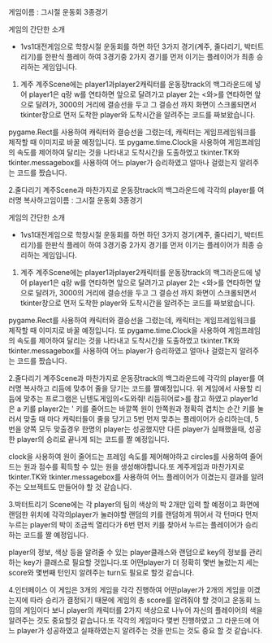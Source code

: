 게임이름 : 그시절 운동회 3종경기

게임의 간단한 소개
- 1vs1대전게임으로 학창시절 운동회를 하면 하던 3가지 경기(계주, 줄다리기, 박터트리기)를 한판식 플레이 하여 3경기중 2가지 경기를 먼저 이기는 플레이어가 최종 승리하는 게임입니다.
1. 계주
계주Scene에는 player1과player2캐릭터를 운동장track의 백그라운드에 넣어 player1은 q랑 w를 연타하면 앞으로 달려가고 player 2는 <와>를 연타하면 앞으로 달려가, 3000의 거리에 결승선을 두고 그 결승선 까지 화면이 스크롤되면서 tkinter창으로 먼저 도착한 player와 도착시간을 알려주는 코드를 짜보왔습니다.

pygame.Rect를 사용하여 캐릭터와 결승선을 그렸는데, 캐릭터는 게임프레임워크를 제작할 때 이미지로 바꿀 예정입니다.
또 pygame.time.Clock을 사용하여 게임프레임의 속도를 제어하여 달리는 것을 나타내고 도착시간을 도출하였고 tkinter.TK와 tkinter.messagebox를 사용하여 어느 player가 승리하였고 얼마나 걸렸는지 알려주는 코드를 짰습니다.

2.줄다리기
계주Scene과 마찬가지로 운동장track의 백그라운드에 각각의 player를 여러명 복사하고임이름 : 그시절 운동회 3종경기

게임의 간단한 소개
- 1vs1대전게임으로 학창시절 운동회를 하면 하던 3가지 경기(계주, 줄다리기, 박터트리기)를 한판식 플레이 하여 3경기중 2가지 경기를 먼저 이기는 플레이어가 최종 승리하는 게임입니다.
1. 계주
계주Scene에는 player1과player2캐릭터를 운동장track의 백그라운드에 넣어 player1은 q랑 w를 연타하면 앞으로 달려가고 player 2는 <와>를 연타하면 앞으로 달려가, 3000의 거리에 결승선을 두고 그 결승선 까지 화면이 스크롤되면서 tkinter창으로 먼저 도착한 player와 도착시간을 알려주는 코드를 짜보왔습니다.

pygame.Rect를 사용하여 캐릭터와 결승선을 그렸는데, 캐릭터는 게임프레임워크를 제작할 때 이미지로 바꿀 예정입니다.
또 pygame.time.Clock을 사용하여 게임프레임의 속도를 제어하여 달리는 것을 나타내고 도착시간을 도출하였고 tkinter.TK와 tkinter.messagebox를 사용하여 어느 player가 승리하였고 얼마나 걸렸는지 알려주는 코드를 짰습니다.

2.줄다리기
계주Scene과 마찬가지로 운동장track의 백그라운드에 각각의 player를 여러명 복사하고 리듬에 맞추어 줄을 당기는 코드를 짤예정입니다.
위 게임에서 사용할 리듬에 맞추는 프로그램은 닌텐도게임의<도와줘! 리듬히어로>를 참고 하였고 player1d은 a 키를 player2는 ' 키를 줄어드는 바깥쪽 원이 안쪽원과 정확히 겹치는 순간 키를 눌러서 맞출 때 마다 캐릭터들이 줄을 당기고 5번 먼저 맞추는 플레이어가 승리하는데, 5번을 양쪽 모두 맞출경우 한명의 player는 성공했지만 다른 player가 실패했을때, 성공한 player의 승리로 끝나게 되는 코드를 짤 예정입니다.

clock을 사용하여 원이 줄어드는 프레임 속도를 제어해야하고 circles를 사용하여 줄어드는 원과 점수를 획득할 수 있는 원을 생성해야합니다.또 계주게임과 마찬가지로 tkinter.TK와 tkinter.messagebox를 사용하여 어느 플레이어가 이겼는지 결과를 알려주는 오브젝트도 만들어야 할 것 같습니다.

3.박터트리기
Scene에는 각 player의 팀의 색상의 박 2개만 입력 할 예정이고 화면에 랜덤한 위치에 각각의player가 눌러야할 랜덤의 키를 랜덤하게 뛰어서 각 턴마다 먼저 누르는 player의 박이 조금씩 열리다가 6번 먼저 키를 찾아서 누르는 플레이어가 승리하는 코드를 짤 예정입니다.

player의 정보, 색상 등을 알려줄 수 있는 player클래스와  랜덤으로 key의 정보를 관리하는 key가 클래스로 필요할 것입니다.또 어떤player가 더 정확히 몇번 눌렀는지 세는 score와 몇번째 턴인지 알려주는 turn도 필요로 할것 같습니다.

4.인터페이스
이 게임은 3개의 게임을 각각 진행하여 어떤player가 2개의 게임을 이겼는지에 따라 승리가 결정되기 때문에 게임의 총 score를 알려줘야 할 것이고 운동회 느낌의 게임이다 보니 player의 캐릭터를 2가지 색상으로 나누어 자신의 플레이어의 색을 알려주는 것도 중요할것 같습니다.또 각각의 게임마다 몇번 진행하였고 그 라운드에 어느 player가 성공하였고 실패하였는지 알려주는 것을 만드는 것도 중요 할 것 같습니다.
